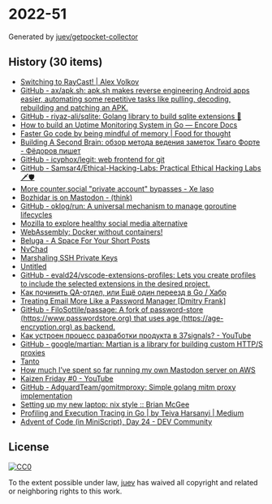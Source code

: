 # 2022-51

Generated by [juev/getpocket-collector](https://github.com/juev/getpocket-collector)

## History (30 items)

- [Switching to RayCast! | Alex Volkov](https://typefully.com/altryne/switching-to-raycast-jXXQYLj)
- [GitHub - ax/apk.sh: apk.sh makes reverse engineering Android apps easier, automating some repetitive tasks like pulling, decoding, rebuilding and patching an APK.](https://github.com/ax/apk.sh)
- [GitHub - riyaz-ali/sqlite: Golang library to build sqlite extensions :rocket:](https://github.com/riyaz-ali/sqlite)
- [How to build an Uptime Monitoring System in Go — Encore Docs](https://encore.dev/docs/tutorials/uptime)
- [Faster Go code by being mindful of memory | Food for thought](https://f4t.dev/software/go-performance-memory/)
- [Building A Second Brain: обзор метода ведения заметок Тиаго Форте - Фёдоров пишет](https://fedorovpishet.ru/basb/)
- [GitHub - icyphox/legit: web frontend for git](https://github.com/icyphox/legit)
- [GitHub - Samsar4/Ethical-Hacking-Labs: Practical Ethical Hacking Labs 🗡🛡](https://github.com/Samsar4/Ethical-Hacking-Labs)
- [More counter.social "private account" bypasses - Xe Iaso](https://xeiaso.net/blog/more-coso-bypasses)
- [Bozhidar is on Mastodon - (think)](https://batsov.com/articles/2022/12/20/bozhidar-is-on-mastodon/)
- [GitHub - oklog/run: A universal mechanism to manage goroutine lifecycles](https://github.com/oklog/run)
- [Mozilla to explore healthy social media alternative](https://blog.mozilla.org/en/mozilla/mozilla-launch-fediverse-instance-social-media-alternative/)
- [WebAssembly: Docker without containers!](https://wasmlabs.dev/articles/docker-without-containers/)
- [Beluga - A Space For Your Short Posts](https://beluga.social)
- [NvChad](https://nvchad.com)
- [Marshaling SSH Private Keys](https://charm.sh/blog/ssh-key-marshal/)
- [Untitled](https://www.uber.com/de/blog/devpod-improving-developer-productivity-at-uber/)
- [GitHub - evald24/vscode-extensions-profiles: Lets you create profiles to include the selected extensions in the desired project.](https://github.com/evald24/vscode-extensions-profiles)
- [Как починить QA-отдел, или Ещё один переезд в Go / Хабр](https://habr.com/ru/companies/ozontech/articles/707092/)
- [Treating Email More Like a Password Manager  [Dmitry Frank]](https://dmitryfrank.com/articles/treating_email_more_like_a_password_manager)
- [GitHub - FiloSottile/passage: A fork of password-store (https://www.passwordstore.org) that uses age (https://age-encryption.org) as backend.](https://github.com/FiloSottile/passage)
- [Как устроен процесс разработки продукта в 37signals? - YouTube](https://www.youtube.com/watch?v=kzM3WCQ7YkE)
- [GitHub - google/martian: Martian is a library for building custom HTTP/S proxies](https://github.com/google/martian)
- [Tanto](https://ronindojo.io/en/tanto)
- [How much I’ve spent so far running my own Mastodon server on AWS](https://www.micahwalter.com/how-much-ive-spent-so-far-running-my-own-mastodon-server-on-aws/)
- [Kaizen Friday #0 - YouTube](https://www.youtube.com/watch?v=Cj-VR_CW1pQ)
- [GitHub - AdguardTeam/gomitmproxy: Simple golang mitm proxy implementation](https://github.com/AdguardTeam/gomitmproxy)
- [Setting up my new laptop: nix style :: Brian McGee](https://bmcgee.ie/posts/2022/12/setting-up-my-new-laptop-nix-style/)
- [Profiling and Execution Tracing in Go | by Teiva Harsanyi | Medium](https://teivah.medium.com/profiling-and-execution-tracing-in-go-a5e646970f5b)
- [Advent of Code (in MiniScript), Day 24 - DEV Community](https://dev.to/joestrout/advent-of-code-in-miniscript-day-24-44fe)

## License

[![CC0](https://mirrors.creativecommons.org/presskit/buttons/88x31/svg/cc-zero.svg)](https://creativecommons.org/publicdomain/zero/1.0/)

To the extent possible under law, [juev](https://github.com/juev) has waived all copyright and related or neighboring rights to this work.
